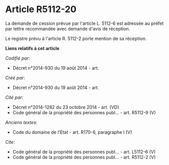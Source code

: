 # Article R5112-20

La demande de cession prévue par l'article L. 5112-6 est adressée au préfet par lettre recommandée avec demande d'avis de
réception.

Le registre prévu à l'article R. 5112-2 porte mention de sa réception.

**Liens relatifs à cet article**

_Codifié par_:

  - Décret n°2014-930 du 19 août 2014 - art.

_Créé par_:

  - Décret n°2014-930 du 19 août 2014 - art.

_Cité par_:

  - Décret n°2014-1282 du 23 octobre 2014 - art. (VD)
  - Code général de la propriété des personnes publ... - art. R5112-9 (V)

_Anciens textes_:

  - Code du domaine de l'Etat - art. R170-6, paragraphe I (V)

_Cite_:

  - Code général de la propriété des personnes publ... - art. L5112-6 (V)
  - Code général de la propriété des personnes publ... - art. R5112-2 (V)
